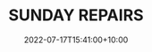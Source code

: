 ---
date: 2022-07-17T15:41:00+10:00
description: Sunday sewing and fashion projects by @spicygabby
draft: false
icon: 2022-07-17-sunday-repairs.webp
language: en
title: SUNDAY REPAIRS
link: https://www.instagram.com/sundayrepairs/
alt: A photo of a frame filled with offcuts from a pair of Mars Yard Overshoes.

---